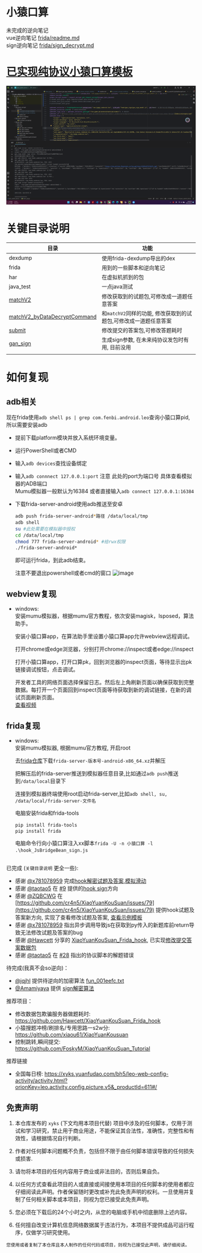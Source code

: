 # 小猿口算
未完成的逆向笔记  
vue逆向笔记 [frida/readme.md](frida/readme.md)  
sign逆向笔记 [frida/sign_decrypt.md](frida/sign_decrypt.md)

# [已实现纯协议小猿口算模板](frida/auto_answer/readme.md)  
![image](./image/auto_submit.png)

# 关键目录说明

|目录|功能|
|--|--|
|dexdump|使用frida-dexdump导出的dex|
|frida|用到的一些脚本和逆向笔记|
|har|在虚拟机抓到的包|
|java_test|一点java测试| 
|[matchV2](frida/matchV2)|修改获取到的试题包,可修改成一道题任意答案|
|[matchV2_byDataDecryptCommand](frida/matchV2_byDataDecryptCommand)|和`matchV2`同样的功能, 修改获取到的试题包,可修改成一道题任意答案|
|[submit](frida/submit)|修改提交的答案包,可修改答题耗时|
|[gan_sign](frida/gan_sign)|生成sign参数, 在未来纯协议发包时有用, 目前没用|  
|||


# 如何复现
## adb相关
现在frida使用`adb shell ps | grep com.fenbi.android.leo`查询小猿口算pid, 所以需要安装adb
- 提前下载platform模块并放入系统环境变量。  
- 运行PowerShell或者CMD  
- 输入`adb devices`查找设备绑定  
- 输入`adb connnect 127.0.0.1:port` 注意 此处的port为端口号 具体查看模拟器的ADB端口  
  Mumu模拟器一般默认为16384 或者直接输入`adb connect 127.0.0.1:16384` 
- 下载frida-server-android使用adb推送至安卓  
    ```sh
    adb push frida-server-android*路径 /data/local/tmp
    adb shell
    su #此处需要在模拟器中授权
    cd /data/local/tmp
    chmod 777 frida-server-android* #给rwx权限
    ./frida-server-android*
    ```
    即可运行frida，到此adb结束。  

    注意不要退出powershell或者cmd的窗口
    ![image](https://github.com/user-attachments/assets/4d0570db-4b13-4f50-b48a-bdb30eee24a4)

## webview复现
+ windows:  
    安装mumu模拟器，根据mumu官方教程，依次安装magisk，lsposed，算法助手。  

    安装小猿口算app，在算法助手里设置小猿口算app允许webview远程调试。  

    打开chrome或edge浏览器，分别打开chrome://inspect或者edge://inspect  

    打开小猿口算app，打开口算pk，回到浏览器的inspect页面，等待显示出pk链接调试按钮，点击调试。  

    开发者工具的网络页面选择保留日志。然后左上角刷新页面以确保获取到完整数据。每打开一个页面回到inspect页面等待获取到新的调试链接，在新的调试页面刷新页面。  
    [查看视频](./video/webview.mp4)

## frida复现
+ windows:  
    安装mumu模拟器, 根据mumu官方教程, 开启root  

    去[frida仓库](https://github.com/frida/frida/releases)下载`frida-server-版本号-android-x86_64.xz`并解压  

    把解压后的frida-server推送到模拟器任意目录,比如通过`adb push`推送到`/data/local`目录下  

    连接到模拟器终端使用root启动frida-server,比如`adb shell, su, /data/local/frida-server-文件名`  

    电脑安装frida和frida-tools
    ```
    pip install frida-tools
    pip install frida
    ```

    电脑命令行向小猿口算注入xx脚本`frida -U -n 小猿口算 -l .\hook_JsBridgeBean_sign.js`


## 
已完成 (`关键目录说明` 更全一些):   
+ 感谢 [@x781078959](https://github.com/x781078959) 完成[hook解密试题及答案,模拟滑动](frida/matchV2)  
+ 感谢 [@taotao5](https://github.com/taotao5) 在 [#9](https://github.com/xmexg/xyks/issues/9) 提供的[hook sign](frida/gan_sign)方向
+ 感谢 [@ZQBCWG](https://github.com/ZQBCWG) 在 [https://github.com/cr4n5/XiaoYuanKouSuan/issues/79](https://github.com/cr4n5/XiaoYuanKouSuan/issues/79) 提供hook试题及答案新方向, 实现了查看修改试题及答案, [查看示例模板](frida/matchV2_byDataDecryptCommand) 
+ 感谢 [@x781078959](https://github.com/x781078959) 指出异步调用导致js在获取到py传入的新题库前return导致无法修改试题及答案的bug
+ 感谢 [@Hawcett](https://github.com/Hawcett) 分享的 [XiaoYuanKouSuan_Frida_hook](https://github.com/Hawcett/XiaoYuanKouSuan_Frida_hook), 已实现[修改提交答案数据包](frida/submit)
+ 感谢 [@taotao5](https://github.com/taotao5) 在 [#28](https://github.com/xmexg/xyks/issues/28) 指出的协议脚本的解题错误

待完成(我真不会so逆向)：
+ [@jqjhl](https://github.com/jqjhl) 提供待逆向的加密算法 [fun_001eefc.txt](资料/解密算法/fun_001eefc.txt)
+ [@Amamiyaya](https://github.com/Amamiyaya) 提供 [sign解密算法](资料/解密算法/666.pdf)

推荐项目：
+ 修改数据包欺骗服务器做题耗时: https://github.com/Hawcett/XiaoYuanKouSuan_Frida_hook
+ 小猿搜题冲榜/刷排名/专用思路一s2w分: https://github.com/xiaou61/XiaoYuanKousuan
+ 控制跳转,瞬间提交: https://github.com/FoskyM/XiaoYuanKouSuan_Tutorial

推荐链接
+ 全国每日榜: https://xyks.yuanfudao.com/bh5/leo-web-config-activity/activity.html?orionKey=leo.activity.config.picture.v5&_productId=611#/

## 免责声明

1. 本仓库发布的 `xyks` (下文均用本项目代替) 项目中涉及的任何脚本，仅用于测试和学习研究，禁止用于商业用途，不能保证其合法性，准确性，完整性和有效性，请根据情况自行判断。

2. 作者对任何脚本问题概不负责，包括但不限于由任何脚本错误导致的任何损失或损害.

3. 请勿将本项目的任何内容用于商业或非法目的，否则后果自负。

4. 以任何方式查看此项目的人或直接或间接使用本项目的任何脚本的使用者都应仔细阅读此声明。作者保留随时更改或补充此免责声明的权利。一旦使用并复制了任何相关脚本或本项目，则视为您已接受此免责声明。

5. 您必须在下载后的24个小时之内，从您的电脑或手机中彻底删除上述内容。

6. 任何擅自改变计算机信息网络数据属于违法行为，本项目不提供成品可运行程序，仅做学习研究使用。

`您使用或者复制了本仓库且本人制作的任何代码或项目，则视为已接受此声明，请仔细阅读。`
